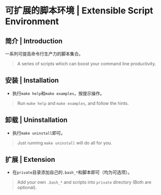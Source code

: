<meta http-equiv="Content-Type" content="text/html; charset=utf-8">

# 可扩展的脚本环境 | Extensible Script Environment

## 简介 | Introduction

一系列可提高命令行生产力的脚本集合。

> A series of scripts which can boost your command line productivity.

## 安装 | Installation

* 执行`make help`和`make examples`，按提示操作。

> Run `make help` and `make examples`, and follow the hints.

## 卸载 | Uninstallation

* 执行`make uninstall`即可。

> Just running `make uninstall` will do all for you.

## 扩展 | Extension

* 在`private`目录添加自己的`.bash_*`和脚本即可（均为可选项）。

> Add your own `.bash_*` and scripts into `private` directory (Both are optional).

